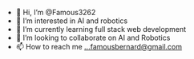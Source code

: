 - 👋 Hi, I’m @Famous3262
- 👀 I’m interested in AI and robotics
- 🌱 I’m currently learning full stack web development
- 💞️ I’m looking to collaborate on AI and Robotics
- 📫 How to reach me ...famousbernard@gmail.com

<!---
Famous3262/Famous3262 is a ✨ special ✨ repository because its `README.md` (this file) appears on your GitHub profile.
You can click the Preview link to take a look at your changes.
--->
